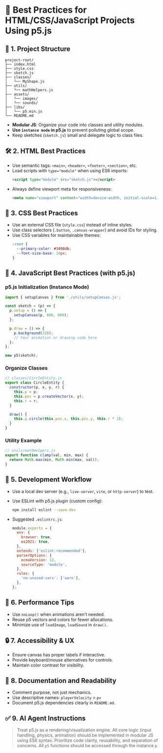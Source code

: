 # 🧠 Best Practices for HTML/CSS/JavaScript Projects Using p5.js

## 📁 1. Project Structure

```
project-root/
├── index.html
├── style.css
├── sketch.js
├── classes/
│   └── MyShape.js
├── utils/
│   └── mathHelpers.js
├── assets/
│   └── images/
│   └── sounds/
├── libs/
│   └── p5.min.js
└── README.md
```

- **Modular JS**: Organize your code into classes and utility modules.
- **Use `instance mode` in p5.js** to prevent polluting global scope.
- Keep sketches (`sketch.js`) small and delegate logic to class files.

## 🛠️ 2. HTML Best Practices

- Use semantic tags: `<main>`, `<header>`, `<footer>`, `<section>`, etc.
- Load scripts with `type="module"` when using ES6 imports:
  ```html
  <script type="module" src="sketch.js"></script>
  ```
- Always define viewport meta for responsiveness:
  ```html
  <meta name="viewport" content="width=device-width, initial-scale=1.0">
  ```

## 🎨 3. CSS Best Practices

- Use an external CSS file (`style.css`) instead of inline styles.
- Use class selectors (`.button`, `.canvas-wrapper`) and avoid IDs for styling.
- Use CSS variables for maintainable themes:
  ```css
  :root {
    --primary-color: #3498db;
    --font-size-base: 16px;
  }
  ```

## 🧩 4. JavaScript Best Practices (with p5.js)

### p5.js Initialization (Instance Mode)

```js
import { setupCanvas } from './utils/setupCanvas.js';

const sketch = (p) => {
  p.setup = () => {
    setupCanvas(p, 800, 600);
  };

  p.draw = () => {
    p.background(220);
    // Your animation or drawing code here
  };
};

new p5(sketch);
```

### Organize Classes

```js
// classes/CircleEntity.js
export class CircleEntity {
  constructor(p, x, y, r) {
    this.p = p;
    this.pos = p.createVector(x, y);
    this.r = r;
  }

  draw() {
    this.p.circle(this.pos.x, this.pos.y, this.r * 2);
  }
}
```

### Utility Example

```js
// utils/mathHelpers.js
export function clamp(val, min, max) {
  return Math.max(min, Math.min(max, val));
}
```

## 🧪 5. Development Workflow

- Use a local dev server (e.g., `live-server`, `vite`, or `http-server`) to test.
- Use ESLint with p5.js plugin (custom config):
  ```bash
  npm install eslint --save-dev
  ```

- Suggested `.eslintrc.js`:
  ```js
  module.exports = {
    env: {
      browser: true,
      es2021: true,
    },
    extends: ['eslint:recommended'],
    parserOptions: {
      ecmaVersion: 12,
      sourceType: 'module',
    },
    rules: {
      'no-unused-vars': ['warn'],
    },
  };
  ```

## 🚀 6. Performance Tips

- Use `noLoop()` when animations aren't needed.
- Reuse p5 vectors and colors for fewer allocations.
- Minimize use of `loadImage`, `loadSound` in `draw()`.

## 🔒 7. Accessibility & UX

- Ensure canvas has proper labels if interactive.
- Provide keyboard/mouse alternatives for controls.
- Maintain color contrast for visibility.

## 📝 8. Documentation and Readability

- Comment purpose, not just mechanics.
- Use descriptive names: `playerVelocity` > `pv`
- Document p5.js dependencies clearly in `README.md`.

## ✅ 9. AI Agent Instructions

> Treat p5.js as a rendering/visualization engine. All core logic (input handling, physics, animation) should be implemented in modular JS using ES6 syntax. Prioritize code clarity, reusability, and separation of concerns. All `p5` functions should be accessed through the instance `p`.
